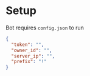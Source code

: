 # Setup

Bot requires `config.json` to run

```json
{
  "token": "",
  "owner_id": "",
  "server_ip": "",
  "prefix": "!"
}
```